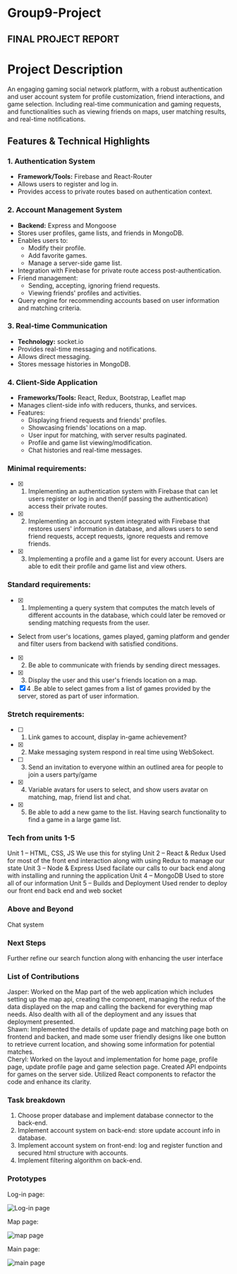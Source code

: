 # Group9-Project
## FINAL PROJECT REPORT

# Project Description

An engaging gaming social network platform, with a robust authentication and user account system for profile customization, friend interactions, and game selection. Including real-time communication and gaming requests, and functionalities such as viewing friends on maps, user matching results, and real-time notifications.

## Features & Technical Highlights

### 1. Authentication System
- **Framework/Tools:** Firebase and React-Router
- Allows users to register and log in.
- Provides access to private routes based on authentication context.

### 2. Account Management System
- **Backend:** Express and Mongoose
- Stores user profiles, game lists, and friends in MongoDB.
- Enables users to:
  - Modify their profile.
  - Add favorite games.
  - Manage a server-side game list.
- Integration with Firebase for private route access post-authentication.
- Friend management:
  - Sending, accepting, ignoring friend requests.
  - Viewing friends' profiles and activities.
- Query engine for recommending accounts based on user information and matching criteria.

### 3. Real-time Communication
- **Technology:** socket.io
- Provides real-time messaging and notifications.
- Allows direct messaging.
- Stores message histories in MongoDB.

### 4. Client-Side Application
- **Frameworks/Tools:** React, Redux, Bootstrap, Leaflet map
- Manages client-side info with reducers, thunks, and services.
- Features:
  - Displaying friend requests and friends' profiles.
  - Showcasing friends' locations on a map.
  - User input for matching, with server results paginated.
  - Profile and game list viewing/modification.
  - Chat histories and real-time messages.

### Minimal requirements:
- [x] 1. Implementing an authentication system with Firebase that can let users register or log in and then(if passing the authentication) access their private routes.
- [x] 2. Implementing an account system integrated with Firebase that restores users' information in database, and allows users to send friend requests, accept requests, ignore requests and remove friends.
- [x] 3. Implementing a profile and a game list for every account. Users are able to edit their profile and game list and view others.

### Standard requirements:
- [x] 1. Implementing a query system that computes the match levels of different accounts in the database, which could later be removed or sending matching requests from the user.
- Select from user's locations, games played, gaming platform and gender and filter users from backend with satisfied conditions.
- [x] 2. Be able to communicate with friends by sending direct messages.
- [x] 3. Display the user and this user's friends location on a map.
- [x] 4 .Be able to select games from a list of games provided by the server, stored as part of user information.

### Stretch requirements:
- [ ] 1. Link games to account, display in-game achievement?
- [x] 2. Make messaging system respond in real time using WebSokect.
- [ ] 3. Send an invitation to everyone within an outlined area for people to join a users party/game
- [x] 4. Variable avatars for users to select, and show users avatar on matching, map, friend list and chat.
- [x] 5. Be able to add a new game to the list. Having search functionality to find a game in a large game list.

### Tech from units 1-5
Unit 1 – HTML, CSS, JS
We use this for styling
Unit 2 – React & Redux
Used for most of the front end interaction along with using Redux to manage our state
Unit 3 – Node & Express
Used facilate our calls to our back end along with installing and running the application
Unit 4 – MongoDB
Used to store all of our information
Unit 5 – Builds and Deployment
Used render to deploy our front end back end and web socket
### Above and Beyond
Chat system
### Next Steps
Further refine our search function along with enhancing the user interface
### List of Contributions
Jasper: Worked on the Map part of the web application which includes setting up the map api, creating the component, managing the redux of the data displayed on the map and calling the backend for everything map needs. Also dealth with all of the deployment and any issues that deployment presented. 
 <br> Shawn: Implemented the details of update page and matching page both on frontend and backen, and made some user friendly designs like one button to retrieve current location, and showing some information for potential matches. 
 <br> Cheryl: Worked on the layout and implementation for home page, profile page, update profile page and game selection page. Created API endpoints for games on the server side. Utilized React components to refactor the code and enhance its clarity.

### Task breakdown
1. Choose proper database and implement database connector to the back-end.
2. Implement account system on back-end: store update account info in database.
3. Implement account system on front-end: log and register function and secured html structure with accounts.
4. Implement filtering algorithm on back-end.

### Prototypes 

Log-in page:

![Log-in page](./img/page1.png)

Map page:

![map page](./img/page2.png)

Main page:

![main page](./img/page3.png)

